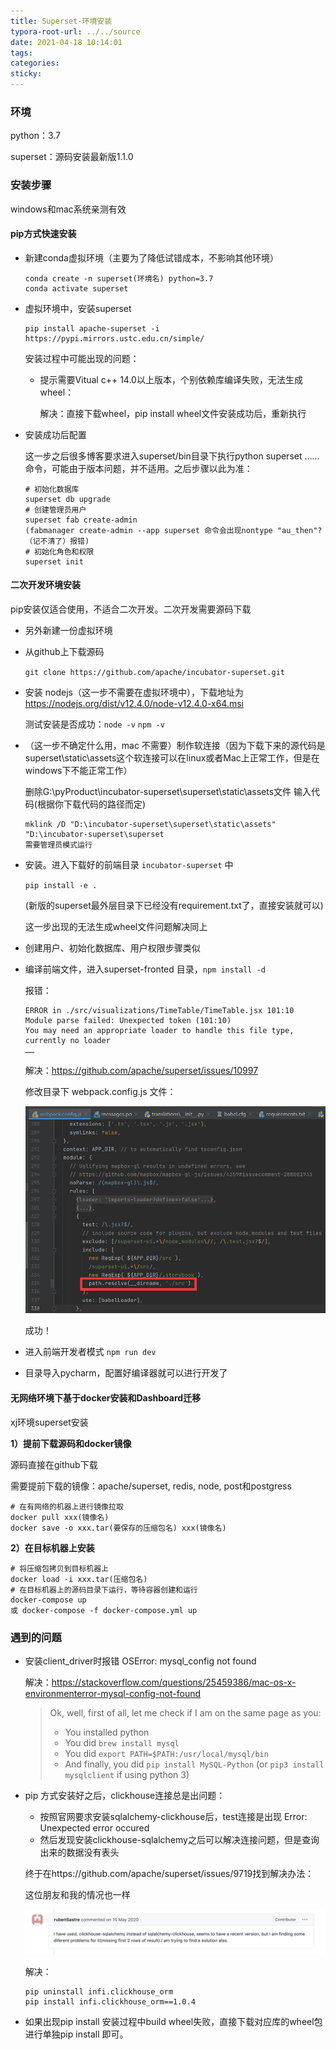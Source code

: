 ```yaml
---
title: Superset-环境安装
typora-root-url: ../../source
date: 2021-04-18 10:14:01
tags:
categories:
sticky:
---
```


### 环境

python：3.7

superset：源码安装最新版1.1.0

### 安装步骤

windows和mac系统亲测有效

#### pip方式快速安装

- 新建conda虚拟环境（主要为了降低试错成本，不影响其他环境）

  ```
  conda create -n superset(环境名) python=3.7
  conda activate superset
  ```

- 虚拟环境中，安装superset

  ```
  pip install apache-superset -i https://pypi.mirrors.ustc.edu.cn/simple/
  ```

  安装过程中可能出现的问题：

  - 提示需要Vitual c++ 14.0以上版本，个别依赖库编译失败，无法生成wheel：

    解决：直接下载wheel，pip install wheel文件安装成功后，重新执行

- 安装成功后配置

  这一步之后很多博客要求进入superset/bin目录下执行python superset ……命令，可能由于版本问题，并不适用。之后步骤以此为准：

  ```
  # 初始化数据库
  superset db upgrade
  # 创建管理员用户
  superset fab create-admin
  (fabmanager create-admin --app superset 命令会出现nontype "au_then"?（记不清了）报错)
  # 初始化角色和权限
  superset init
  ```

#### 二次开发环境安装

pip安装仅适合使用，不适合二次开发。二次开发需要源码下载

- 另外新建一份虚拟环境

- 从github上下载源码 

  `git clone https://github.com/apache/incubator-superset.git`

- 安装 nodejs（这一步不需要在虚拟环境中），下载地址为 https://nodejs.org/dist/v12.4.0/node-v12.4.0-x64.msi

  测试安装是否成功：`node -v`  `npm -v`

- （这一步不确定什么用，mac 不需要）制作软连接（因为下载下来的源代码是superset\static\assets这个软连接可以在linux或者Mac上正常工作，但是在windows下不能正常工作）

  删除G:\pyProduct\incubator-superset\superset\static\assets文件
  输入代码(根据你下载代码的路径而定) 

  ```
  mklink /D "D:\incubator-superset\superset\static\assets" "D:\incubator-superset\superset
  需要管理员模式运行
  ```

- 安装。进入下载好的前端目录 `incubator-superset` 中

  `pip install -e .`

  (新版的superset最外层目录下已经没有requirement.txt了，直接安装就可以)

  这一步出现的无法生成wheel文件问题解决同上

- 创建用户、初始化数据库、用户权限步骤类似

- 编译前端文件，进入superset-fronted 目录，`npm install -d`

  报错：

  ```
  ERROR in ./src/visualizations/TimeTable/TimeTable.jsx 101:10
  Module parse failed: Unexpected token (101:10)
  You may need an appropriate loader to handle this file type, currently no loader
  ……
  ```

  解决：https://github.com/apache/superset/issues/10997

  修改目录下 webpack.config.js 文件：

  <img src="/images/Superset%E4%B8%8A%E6%89%8B%E8%AE%B0%E5%BD%95/106452635-2493d300-64c3-11eb-9e7c-69c6d03bf426.png" alt="img" style="zoom:67%;" />

  成功！

- 进入前端开发者模式 `npm run dev`

- 目录导入pycharm，配置好编译器就可以进行开发了



#### 无网络环境下基于docker安装和Dashboard迁移

xj环境superset安装

**1）提前下载源码和docker镜像**

源码直接在github下载

需要提前下载的镜像：apache/superset, redis, node, post和postgress

```
# 在有网络的机器上进行镜像拉取
docker pull xxx(镜像名)
docker save -o xxx.tar(要保存的压缩包名) xxx(镜像名)
```

**2）在目标机器上安装**

```\
# 将压缩包拷贝到目标机器上
docker load -i xxx.tar(压缩包名)
# 在目标机器上的源码目录下运行，等待容器创建和运行
docker-compose up
或 docker-compose -f docker-compose.yml up
```





### 遇到的问题

- 安装client_driver时报错 OSError: mysql_config not found

  解决：https://stackoverflow.com/questions/25459386/mac-os-x-environmenterror-mysql-config-not-found

  > Ok, well, first of all, let me check if I am on the same page as you:
  >
  > - You installed python
  > - You did `brew install mysql`
  > - You did `export PATH=$PATH:/usr/local/mysql/bin`
  > - And finally, you did `pip install MySQL-Python` (or `pip3 install mysqlclient` if using python 3)

- pip 方式安装好之后，clickhouse连接总是出问题：

  - 按照官网要求安装sqlalchemy-clickhouse后，test连接是出现 Error: Unexpected error occured
  - 然后发现安装clickhouse-sqlalchemy之后可以解决连接问题，但是查询出来的数据没有表头

  终于在https://github.com/apache/superset/issues/9719找到解决办法：

  这位朋友和我的情况也一样

  <img src="/images/Superset%E4%B8%8A%E6%89%8B%E8%AE%B0%E5%BD%95/image-20210415104252896.png" alt="image-20210415104252896" style="zoom:80%;" />

  解决：

  ```
  pip uninstall infi.clickhouse_orm
  pip install infi.clickhouse_orm==1.0.4
  ```

- 如果出现pip install 安装过程中build wheel失败，直接下载对应库的wheel包进行单独pip install 即可。



